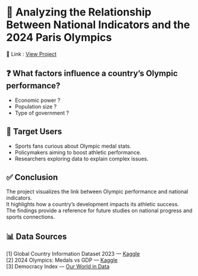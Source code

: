 # 🏅 Analyzing the Relationship Between National Indicators and the 2024 Paris Olympics

🔗 Link : [View Project](https://tsaotung.github.io/ANALYZING-THE-RELATIONSHIP-BETWEEN-NATIONAL-INDICATORS-AND-THE-2024-PARIS-OLYMPICS/final.html)

## ❓ What factors influence a country’s Olympic performance?
- Economic power ?  
- Population size ?  
- Type of government ?  

## 🎯 Target Users
- Sports fans curious about Olympic medal stats.  
- Policymakers aiming to boost athletic performance.  
- Researchers exploring data to explain complex issues.  

## ✅ Conclusion
The project visualizes the link between Olympic performance and national indicators.  
It highlights how a country’s development impacts its athletic success.  
The findings provide a reference for future studies on national progress and sports connections.  

## 📊 Data Sources
[1] Global Country Information Dataset 2023 — [Kaggle](https://www.kaggle.com/datasets/nelgiriyewithana/countries-of-the-world-2023)  
[2] 2024 Olympics: Medals vs GDP — [Kaggle](https://www.kaggle.com/datasets/ernestitus/2024-olympics-medals-vs-gdp)  
[3] Democracy Index — [Our World in Data](https://ourworldindata.org/grapher/democracy-index-eiu)  

